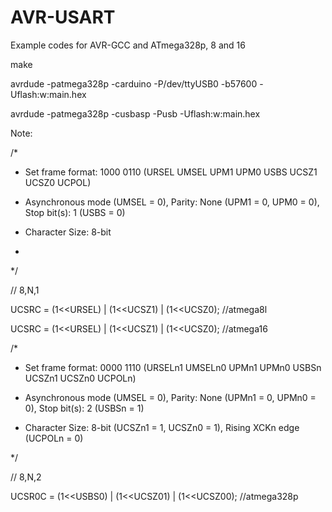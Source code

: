 # AVR-USART
Example codes for AVR-GCC and ATmega328p, 8 and 16

make

avrdude -patmega328p -carduino -P/dev/ttyUSB0 -b57600 -Uflash:w:main.hex

avrdude -patmega328p -cusbasp -Pusb -Uflash:w:main.hex

Note:

/*

 * Set frame format: 1000 0110 (URSEL UMSEL UPM1 UPM0 USBS UCSZ1 UCSZ0 UCPOL)
 
 * Asynchronous mode (UMSEL = 0), Parity: None (UPM1 = 0, UPM0 = 0), Stop bit(s): 1 (USBS = 0)
 
 * Character Size: 8-bit
 
 * 

*/

// 8,N,1 

UCSRC = (1<<URSEL) | (1<<UCSZ1) | (1<<UCSZ0); //atmega8l

UCSRC = (1<<URSEL) | (1<<UCSZ1) | (1<<UCSZ0); //atmega16

/* 

 * Set frame format: 0000 1110 (URSELn1 UMSELn0 UPMn1 UPMn0 USBSn UCSZn1 UCSZn0 UCPOLn)

 * Asynchronous mode (UMSEL = 0), Parity: None (UPMn1 = 0, UPMn0 = 0), Stop bit(s): 2 (USBSn = 1)
 
 * Character Size: 8-bit (UCSZn1 = 1, UCSZn0 = 1), Rising XCKn edge (UCPOLn = 0)

*/

// 8,N,2

UCSR0C = (1<<USBS0) | (1<<UCSZ01) | (1<<UCSZ00);  //atmega328p

